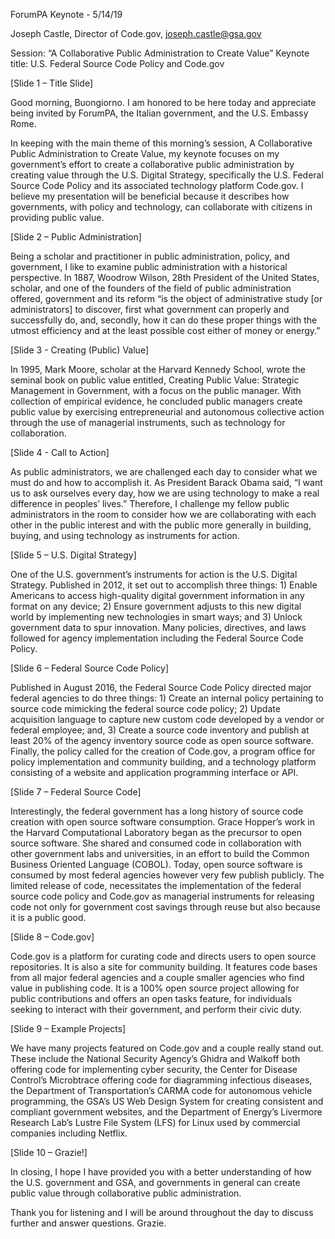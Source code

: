 ForumPA Keynote - 5/14/19

Joseph Castle, Director of Code.gov, joseph.castle@gsa.gov

Session: “A Collaborative Public Administration to Create Value”
Keynote title: U.S. Federal Source Code Policy and Code.gov

[Slide 1 – Title Slide]

Good morning, Buongiorno. I am honored to be here today and appreciate being invited by ForumPA, the Italian government, and the U.S. Embassy Rome.

In keeping with the main theme of this morning’s session, A Collaborative Public Administration to Create Value, my keynote focuses on my government’s effort to create a collaborative public administration by creating value through the U.S. Digital Strategy, specifically the U.S. Federal Source Code Policy and its associated technology platform Code.gov. I believe my presentation will be beneficial because it describes how governments, with policy and technology, can collaborate with citizens in providing public value.

[Slide 2 – Public Administration]

Being a scholar and practitioner in public administration, policy, and government, I like to examine public administration with a historical perspective. In 1887, Woodrow Wilson, 28th President of the United States, scholar, and one of the founders of the field of public administration offered, government and its reform “is the object of administrative study [or administrators] to discover, first what government can properly and successfully do, and, secondly, how it can do these proper things with the utmost efficiency and at the least possible cost either of money or energy.” 

[Slide 3 - Creating (Public) Value]

In 1995, Mark Moore, scholar at the Harvard Kennedy School, wrote the seminal book on public value entitled, Creating Public Value: Strategic Management in Government, with a focus on the public manager. With collection of empirical evidence, he concluded public managers create public value by exercising entrepreneurial and autonomous collective action through the use of managerial instruments, such as technology for collaboration.

[Slide 4 - Call to Action]

As public administrators, we are challenged each day to consider what we must do and how to accomplish it. As President Barack Obama said, “I want us to ask ourselves every day, how we are using technology to make a real difference in peoples’ lives.” Therefore, I challenge my fellow public administrators in the room to consider how we are collaborating with each other in the public interest and with the public more generally in building, buying, and using technology as instruments for action. 

[Slide 5 – U.S. Digital Strategy]

One of the U.S. government’s instruments for action is the U.S. Digital Strategy. Published in 2012, it set out to accomplish three things: 1) Enable Americans to access high-quality digital government information in any format on any device; 2) Ensure government adjusts to this new digital world by implementing new technologies in smart ways; and 3) Unlock government data to spur innovation. Many policies, directives, and laws followed for agency implementation including the Federal Source Code Policy.

[Slide 6 – Federal Source Code Policy]

Published in August 2016, the Federal Source Code Policy directed major federal agencies to do three things: 1) Create an internal policy pertaining to source code mimicking the federal source code policy; 2) Update acquisition language to capture new custom code developed by a vendor or federal employee; and, 3) Create a source code inventory and publish at least 20% of the agency inventory source code as open source software. Finally, the policy called for the creation of Code.gov, a program office for policy implementation and community building, and a technology platform consisting of a website and application programming interface or API.

[Slide 7 – Federal Source Code]

Interestingly, the federal government has a long history of source code creation with open source software consumption. Grace Hopper’s work in the Harvard Computational Laboratory began as the precursor to open source software. She shared and consumed code in collaboration with other government labs and universities, in an effort to build the Common Business Oriented Language (COBOL). Today, open source software is consumed by most federal agencies however very few publish publicly. The limited release of code, necessitates the implementation of the federal source code policy and Code.gov as managerial instruments for releasing code not only for government cost savings through reuse but also because it is a public good.

[Slide 8 – Code.gov]

Code.gov is a platform for curating code and directs users to open source repositories. It is also a site for community building. It features code bases from all major federal agencies and a couple smaller agencies who find value in publishing code. It is a 100% open source project allowing for public contributions and offers an open tasks feature, for individuals seeking to interact with their government, and perform their civic duty.

[Slide 9 – Example Projects]

We have many projects featured on Code.gov and a couple really stand out. These include the National Security Agency’s Ghidra and Walkoff both offering code for implementing cyber security, the Center for Disease Control’s Microbtrace offering code for diagramming infectious diseases, the Department of Transportation’s CARMA code for autonomous vehicle programming, the GSA’s US Web Design System for creating consistent and compliant government websites, and the Department of Energy’s Livermore Research Lab’s Lustre File System (LFS) for Linux used by commercial companies including Netflix.

[Slide 10 – Grazie!]

In closing, I hope I have provided you with a better understanding of how the U.S. government and GSA, and governments in general can create public value through collaborative public administration.

Thank you for listening and I will be around throughout the day to discuss further and answer questions. Grazie.
